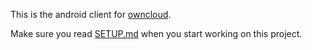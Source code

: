 This is the android client for [owncloud][0].

Make sure you read [SETUP.md][1] when you start working on this project.

[0]: https://github.com/owncloud/core
[1]: https://raw.github.com/MoriTanosuke/android/master/SETUP.md

